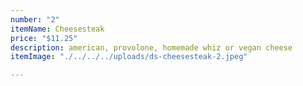 ```yaml
---
number: "2"
itemName: Cheesesteak
price: "$11.25"
description: american, provolone, homemade whiz or vegan cheese
itemImage: "./../../../uploads/ds-cheesesteak-2.jpeg"

---
```

